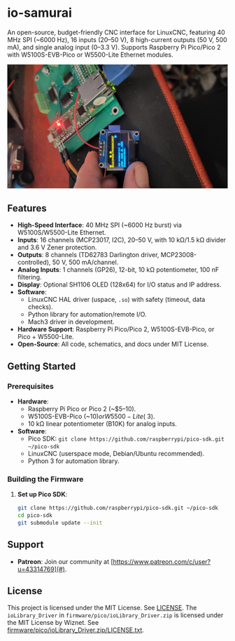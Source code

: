 # io-samurai
An open-source, budget-friendly CNC interface for LinuxCNC, featuring 40 MHz SPI (~6000 Hz), 16 inputs (20–50 V), 8 high-current outputs (50 V, 500 mA), and single analog input (0–3.3 V). Supports Raspberry Pi Pico/Pico 2 with W5100S-EVB-Pico or W5500-Lite Ethernet modules.

![io-samurai PCB](docs/images/last_proto.png)

## Features
- **High-Speed Interface**: 40 MHz SPI (~6000 Hz burst) via W5100S/W5500-Lite Ethernet.
- **Inputs**: 16 channels (MCP23017, I2C), 20–50 V, with 10 kΩ/1.5 kΩ divider and 3.6 V Zener protection.
- **Outputs**: 8 channels (TD62783 Darlington driver, MCP23008-controlled), 50 V, 500 mA/channel.
- **Analog Inputs**: 1 channels (GP26), 12-bit, 10 kΩ potentiometer, 100 nF filtering.
- **Display**: Optional SH1106 OLED (128x64) for I/O status and IP address.
- **Software**:
  - LinuxCNC HAL driver (uspace, `.so`) with safety (timeout, data checks).
  - Python library for automation/remote I/O.
  - Mach3 driver in development.
- **Hardware Support**: Raspberry Pi Pico/Pico 2, W5100S-EVB-Pico, or Pico + W5500-Lite.
- **Open-Source**: All code, schematics, and docs under MIT License.

## Getting Started
### Prerequisites
- **Hardware**:
  - Raspberry Pi Pico or Pico 2 (~$5–10).
  - W5100S-EVB-Pico (~$10) or W5500-Lite (~$3).
  - 10 kΩ linear potentiometer (B10K) for analog inputs.
- **Software**:
  - Pico SDK: `git clone https://github.com/raspberrypi/pico-sdk.git ~/pico-sdk`
  - LinuxCNC (userspace mode, Debian/Ubuntu recommended).
  - Python 3 for automation library.

### Building the Firmware
1. **Set up Pico SDK**:
   ```bash
   git clone https://github.com/raspberrypi/pico-sdk.git ~/pico-sdk
   cd pico-sdk
   git submodule update --init

## Support
- **Patreon**: Join our community at [https://www.patreon.com/c/user?u=43314769](#).

## License
This project is licensed under the MIT License. See [LICENSE](LICENSE).
The `ioLibrary_Driver` in `firmware/pico/ioLibrary_Driver.zip` is licensed under the MIT License by Wiznet. See [firmware/pico/ioLibrary_Driver.zip/LICENSE.txt](firmware/pico/ioLibrary_Driver.zip/LICENSE.txt).
